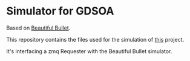 # Simulator for GDSOA

Based on [Beautiful Bullet](https://github.com/nash169/beautiful-bullet).

This repository contains the files used for the simulation of [this](https://github.com/Bbosc/GDSOA/tree/master) project.

It's interfacing a zmq Requester with the Beautiful Bullet simulator.